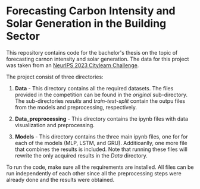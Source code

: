 
# Forecasting Carbon Intensity and Solar Generation in the Building Sector

This repository contains code for the bachelor's thesis on the topic of forecasting carnon intensity and solar generation. The data for this project was taken from an [NeurIPS 2023 Citylearn Challenge](https://www.aicrowd.com/challenges/neurips-2023-citylearn-challenge).

The project consist of three directories:

1. **Data** - This directory contains all the required datasets. The files provided in the competition can be found in the *original* sub-directory. The sub-directories *results* and *train-test-split* contain the outpu files from the models and preprocessing, respectively. 

2. **Data_preprocessing** - This directory contains the ipynb files with data visualization and preprocessing. 

3. **Models** - This directory contains the three main ipynb files, one for for each of the models (MLP, LSTM, and GRU). Additioanlly, one more file that combines the results is included. Note that running these files will rewrite the only acquired results in the *Data* directory.

To run the code, make sure all the requirements are installed. All files can be run independently of each other since all the preprocessing steps were already done and the results were obtained.

